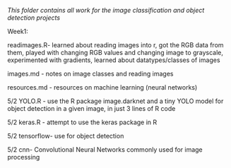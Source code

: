 *This folder contains all work for the image classification and object detection projects*

Week1: 

readimages.R- learned about reading images into r, got the RGB data from them, played with changing RGB values and changing image to grayscale, experimented with gradients, learned about datatypes/classes of images

images.md - notes on image classes and reading images

resources.md - resources on machine learning (neural networks)

5/2 YOLO.R - use the R package image.darknet and a tiny YOLO model for object detection in a given image, in just 3 lines of R code

5/2 keras.R - attempt to use the keras package in R

5/2 tensorflow- use for object detection

5/2 cnn- Convolutional Neural Networks commonly used for image processing